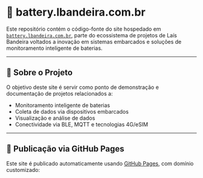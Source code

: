 # 🔋 battery.lbandeira.com.br

Este repositório contém o código-fonte do site hospedado em [`battery.lbandeira.com.br`](https://battery.lbandeira.com.br), parte do ecossistema de projetos de Laís Bandeira voltados a inovação em sistemas embarcados e soluções de monitoramento inteligente de baterias.

---

## 📡 Sobre o Projeto

O objetivo deste site é servir como ponto de demonstração e documentação de projetos relacionados a:

- Monitoramento inteligente de baterias
- Coleta de dados via dispositivos embarcados
- Visualização e análise de dados
- Conectividade via BLE, MQTT e tecnologias 4G/eSIM

---

## 🚀 Publicação via GitHub Pages

Este site é publicado automaticamente usando [GitHub Pages](https://pages.github.com/), com domínio customizado:

